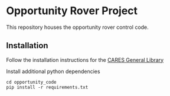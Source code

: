 # Opportunity Rover Project
This repository houses the opportunity rover control code.

## Installation
Follow the installation instructions for the [CARES General Library](https://github.com/UoA-CARES/cares_lib)

Install additional python dependencies
```
cd opportunity_code
pip install -r requirements.txt
```

